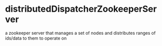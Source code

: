 # distributedDispatcherZookeeperServer
a zookeeper server that manages a set of nodes and distributes ranges of ids/data to them to operate on
